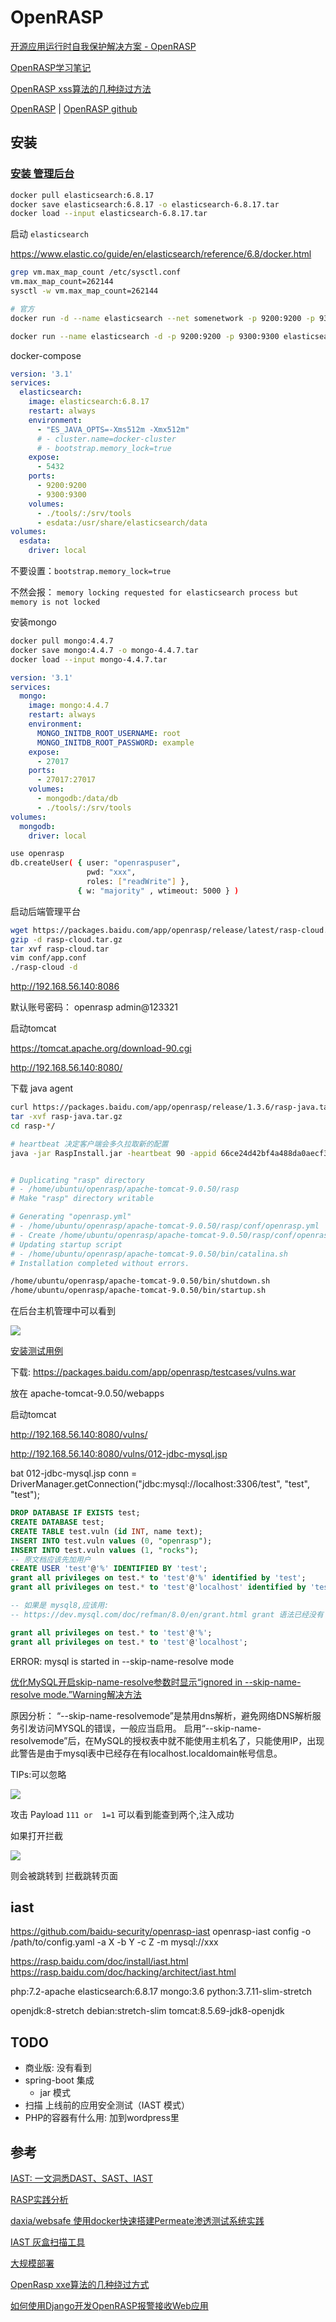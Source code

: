 # OpenRASP

[开源应用运行时自我保护解决方案 - OpenRASP](https://rasp.baidu.com/)

[OpenRASP学习笔记](https://www.anquanke.com/post/id/216886)

[OpenRASP xss算法的几种绕过方法](https://www.anquanke.com/post/id/247612)

[OpenRASP](https://rasp.baidu.com/) |
[OpenRASP github](https://github.com/baidu/openrasp)

## 安装

### [安装 管理后台](https://rasp.baidu.com/doc/install/panel.html)

```bash
docker pull elasticsearch:6.8.17
docker save elasticsearch:6.8.17 -o elasticsearch-6.8.17.tar
docker load --input elasticsearch-6.8.17.tar
```

启动 `elasticsearch`

https://www.elastic.co/guide/en/elasticsearch/reference/6.8/docker.html

```bash
grep vm.max_map_count /etc/sysctl.conf
vm.max_map_count=262144
sysctl -w vm.max_map_count=262144

# 官方
docker run -d --name elasticsearch --net somenetwork -p 9200:9200 -p 9300:9300 -e "discovery.type=single-node" elasticsearch:tag

docker run --name elasticsearch -d -p 9200:9200 -p 9300:9300 elasticsearch:6.8.17
```

docker-compose
```yaml
version: '3.1'
services:
  elasticsearch:
    image: elasticsearch:6.8.17
    restart: always
    environment:
      - "ES_JAVA_OPTS=-Xms512m -Xmx512m"
      # - cluster.name=docker-cluster
      # - bootstrap.memory_lock=true
    expose:
      - 5432
    ports:
      - 9200:9200
      - 9300:9300
    volumes:
      - ./tools/:/srv/tools
      - esdata:/usr/share/elasticsearch/data
volumes:
  esdata:
    driver: local
```

不要设置：`bootstrap.memory_lock=true`

不然会报： `memory locking requested for elasticsearch process but memory is not locked`

安装mongo

```bash
docker pull mongo:4.4.7
docker save mongo:4.4.7 -o mongo-4.4.7.tar 
docker load --input mongo-4.4.7.tar
```

```YAML
version: '3.1'
services:
  mongo:
    image: mongo:4.4.7
    restart: always
    environment:
      MONGO_INITDB_ROOT_USERNAME: root
      MONGO_INITDB_ROOT_PASSWORD: example
    expose:
      - 27017
    ports:
      - 27017:27017
    volumes:
      - mongodb:/data/db
      - ./tools/:/srv/tools
volumes:
  mongodb:
    driver: local
```

```bash
use openrasp
db.createUser( { user: "openraspuser",
                 pwd: "xxx",
                 roles: ["readWrite"] },
               { w: "majority" , wtimeout: 5000 } )
```

启动后端管理平台

```bash
wget https://packages.baidu.com/app/openrasp/release/latest/rasp-cloud.tar.gz
gzip -d rasp-cloud.tar.gz
tar xvf rasp-cloud.tar 
vim conf/app.conf
./rasp-cloud -d
```

http://192.168.56.140:8086

默认账号密码： openrasp admin@123321

启动tomcat

https://tomcat.apache.org/download-90.cgi

http://192.168.56.140:8080/


下载 java agent

```bash
curl https://packages.baidu.com/app/openrasp/release/1.3.6/rasp-java.tar.gz -o rasp-java.tar.gz
tar -xvf rasp-java.tar.gz
cd rasp-*/

# heartbeat 决定客户端会多久拉取新的配置
java -jar RaspInstall.jar -heartbeat 90 -appid 66ce24d42bf4a488da0aecf32c4708a6edca825b -appsecret jtamD1gULeAt6NjIq4bxqh1BapAaDTj65gGVokhE1D4 -backendurl http://192.168.56.140:8086/ -install /home/ubuntu/openrasp/apache-tomcat-9.0.50


# Duplicating "rasp" directory
# - /home/ubuntu/openrasp/apache-tomcat-9.0.50/rasp
# Make "rasp" directory writable

# Generating "openrasp.yml"
# - /home/ubuntu/openrasp/apache-tomcat-9.0.50/rasp/conf/openrasp.yml
# - Create /home/ubuntu/openrasp/apache-tomcat-9.0.50/rasp/conf/openrasp.yml
# Updating startup script
# - /home/ubuntu/openrasp/apache-tomcat-9.0.50/bin/catalina.sh
# Installation completed without errors.

/home/ubuntu/openrasp/apache-tomcat-9.0.50/bin/shutdown.sh
/home/ubuntu/openrasp/apache-tomcat-9.0.50/bin/startup.sh
```

在后台主机管理中可以看到

![](images/2021-07-22-14-24-26.png)

[安装测试用例](https://rasp.baidu.com/doc/install/testcase.html)

下载: https://packages.baidu.com/app/openrasp/testcases/vulns.war

放在 apache-tomcat-9.0.50/webapps

启动tomcat

http://192.168.56.140:8080/vulns/

http://192.168.56.140:8080/vulns/012-jdbc-mysql.jsp

bat 012-jdbc-mysql.jsp
conn = DriverManager.getConnection("jdbc:mysql://localhost:3306/test", "test", "test");  

```sql
DROP DATABASE IF EXISTS test;
CREATE DATABASE test;         
CREATE TABLE test.vuln (id INT, name text);
INSERT INTO test.vuln values (0, "openrasp");
INSERT INTO test.vuln values (1, "rocks");
-- 原文档应该先加用户
CREATE USER 'test'@'%' IDENTIFIED BY 'test';
grant all privileges on test.* to 'test'@'%' identified by 'test';
grant all privileges on test.* to 'test'@'localhost' identified by 'test';

-- 如果是 mysql8,应该用:
-- https://dev.mysql.com/doc/refman/8.0/en/grant.html grant 语法已经没有 identified by 语法了

grant all privileges on test.* to 'test'@'%';
grant all privileges on test.* to 'test'@'localhost';
```

ERROR: mysql is started in --skip-name-resolve mode


[优化MySQL开启skip-name-resolve参数时显示“ignored in --skip-name-resolve mode.”Warning解决方法](https://developer.aliyun.com/article/475220)

原因分析：
“--skip-name-resolvemode”是禁用dns解析，避免网络DNS解析服务引发访问MYSQL的错误，一般应当启用。
启用“--skip-name-resolvemode”后，在MySQL的授权表中就不能使用主机名了，只能使用IP，出现此警告是由于mysql表中已经存在有localhost.localdomain帐号信息。

TIPs:可以忽略

![](images/2021-08-04-16-17-26.png)

攻击 Payload `111 or  1=1` 可以看到能查到两个,注入成功

如果打开拦截

![](images/2021-08-04-17-03-14.png)

则会被跳转到 拦截跳转页面 

## iast

https://github.com/baidu-security/openrasp-iast
openrasp-iast config -o /path/to/config.yaml -a X -b Y -c Z -m mysql://xxx

https://rasp.baidu.com/doc/install/iast.html
https://rasp.baidu.com/doc/hacking/architect/iast.html

php:7.2-apache
elasticsearch:6.8.17
mongo:3.6
python:3.7.11-slim-stretch

openjdk:8-stretch
debian:stretch-slim
tomcat:8.5.69-jdk8-openjdk

## TODO

+ 商业版: 没有看到
+ spring-boot 集成
  + jar 模式
+ 扫描 上线前的应⽤安全测试（IAST 模式）
+ PHP的容器有什么用: 加到wordpress里

## 参考

[IAST: 一文洞悉DAST、SAST、IAST ](https://www.aqniu.com/learn/46910.html) 

[RASP实践分析](https://segmentfault.com/a/1190000039683378)

[daxia/websafe 使用docker快速搭建Permeate渗透测试系统实践](https://segmentfault.com/a/1190000017151621)

[IAST 灰盒扫描工具](https://github.com/baidu-security/openrasp-iast)

[大规模部署](https://rasp.baidu.com/doc/install/deploy.html)

[OpenRasp xxe算法的几种绕过方式](https://www.anquanke.com/post/id/241107)

[如何使用Django开发OpenRASP报警接收Web应用](https://www.freebuf.com/articles/web/253832.html)